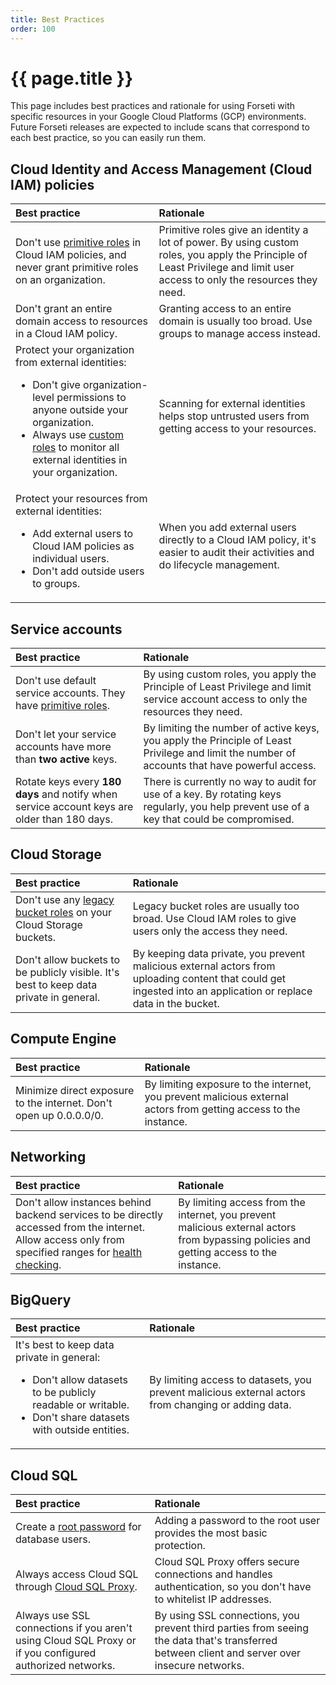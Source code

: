 ```yaml
---
title: Best Practices
order: 100
---
```


# {{ page.title }}

This page includes best practices and rationale for using Forseti with specific
resources in your Google Cloud Platforms (GCP) environments. Future Forseti
releases are expected to include scans that correspond to each best practice,
so you can easily run them.

## Cloud Identity and Access Management (Cloud IAM) policies

| Best practice                       | Rationale                              |
| :-----------------------------------|:-------------------------------------- |
| Don't use [primitive roles](https://cloud.google.com/iam/docs/understanding-roles#primitive_roles) in Cloud IAM policies, and never grant primitive roles on an organization. | Primitive roles give an identity a lot of power. By using custom roles, you apply the Principle of Least Privilege and limit user access to only the resources they need. |
| Don't grant an entire domain access to resources in a Cloud IAM policy. | Granting access to an entire domain is usually too broad. Use groups to manage access instead. |
| Protect your organization from external identities: <ul><li>Don't give organization-level permissions to anyone outside your organization.</li><li>Always use [custom roles](https://cloud.google.com/iam/docs/understanding-custom-roles) to monitor all external identities in your organization.</li></ul> | Scanning for external identities helps stop untrusted users from getting access to your resources. |
| Protect your resources from external identities: <ul><li>Add external users to Cloud IAM policies as individual users.</li><li>Don't add outside users to groups.</li></ul> | When you add external users directly to a Cloud IAM policy, it's easier to audit their activities and do lifecycle management. |

## Service accounts

| Best practice                       | Rationale                              |
| :-----------------------------------|:-------------------------------------- |
| Don't use default service accounts. They have [primitive roles](https://cloud.google.com/iam/docs/understanding-roles#primitive_roles). | By using custom roles, you apply the Principle of Least Privilege and limit service account access to only the resources they need. |
| Don't let your service accounts have more than **two active** keys. | By limiting the number of active keys, you apply the Principle of Least Privilege and limit the number of accounts that have powerful access. |
| Rotate keys every **180 days** and notify when service account keys are older than 180 days. | There is currently no way to audit for use of a key. By rotating keys regularly, you help prevent use of a key that could be compromised. |

## Cloud Storage

| Best practice                       | Rationale                              |
| :-----------------------------------|:-------------------------------------- |
| Don't use any [legacy bucket roles](https://cloud.google.com/storage/docs/access-control/iam#acls) on your Cloud Storage buckets. | Legacy bucket roles are usually too broad. Use Cloud IAM roles to give users only the access they need. |
| Don't allow buckets to be publicly visible. It's best to keep data private in general. | By keeping data private, you prevent malicious external actors from uploading content that could get ingested into an application or replace data in the bucket. |

## Compute Engine

| Best practice                       | Rationale                              |
| :-----------------------------------|:-------------------------------------- |
| Minimize direct exposure to the internet. Don't open up 0.0.0.0/0. | By limiting exposure to the internet, you prevent malicious external actors from getting access to the instance. |

## Networking

| Best practice                       | Rationale                              |
| :-----------------------------------|:-------------------------------------- |
| Don't allow instances behind backend services to be directly accessed from the internet. Allow access only from specified ranges for [health checking](https://cloud.google.com/compute/docs/load-balancing/network/#health_checking). | By limiting access from the internet, you prevent malicious external actors from bypassing policies and getting access to the instance. |

## BigQuery

| Best practice                       | Rationale                              |
| :-----------------------------------|:-------------------------------------- |
| It's best to keep data private in general: <ul><li>Don't allow datasets to be publicly readable or writable.</li><li>Don't share datasets with outside entities.</li></ul> | By limiting access to datasets, you prevent malicious external actors from changing or adding data. |

## Cloud SQL

| Best practice                       | Rationale                              |
| :-----------------------------------|:-------------------------------------- |
| Create a [root password](https://cloud.google.com/sql/docs/mysql/create-manage-users#user-root) for database users. | Adding a password to the root user provides the most basic protection. |
| Always access Cloud SQL through [Cloud SQL Proxy](https://cloud.google.com/sql/docs/mysql/sql-proxy). | Cloud SQL Proxy offers secure connections and handles authentication, so you don't have to whitelist IP addresses. |
| Always use SSL connections if you aren't using Cloud SQL Proxy or if you configured authorized networks. | By using SSL connections, you prevent third parties from seeing the data that's transferred between client and server over insecure networks. |
